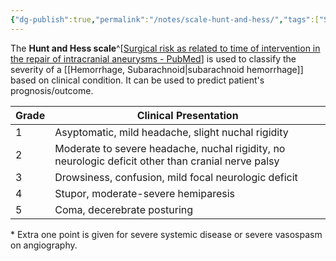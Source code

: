 ```yaml
---
{"dg-publish":true,"permalink":"/notes/scale-hunt-and-hess/","tags":["SAH","scale"],"created":"2023-05-27T17:11:12.573-05:00","updated":"2023-05-27T17:14:26.906-05:00"}
---
```



The **Hunt and Hess scale**^[[Surgical risk as related to time of intervention in the repair of intracranial aneurysms - PubMed](https://pubmed.ncbi.nlm.nih.gov/5635959/)] is used to classify the severity of a [[Hemorrhage, Subarachnoid\|subarachnoid hemorrhage]] based on clinical condition. It can be used to predict patient's prognosis/outcome.

| Grade | Clinical Presentation                                                                              |
| ----- | -------------------------------------------------------------------------------------------------- |
| 1     | Asyptomatic, mild headache, slight nuchal rigidity                                                 |
| 2     | Moderate to severe headache, nuchal rigidity, no neurologic deficit other than cranial nerve palsy |
| 3     | Drowsiness, confusion, mild focal neurologic deficit                                               |
| 4     | Stupor, moderate-severe hemiparesis                                                                |
| 5     | Coma, decerebrate posturing                                                                        |
\* Extra one point is given for severe systemic disease or severe vasospasm on angiography. 

